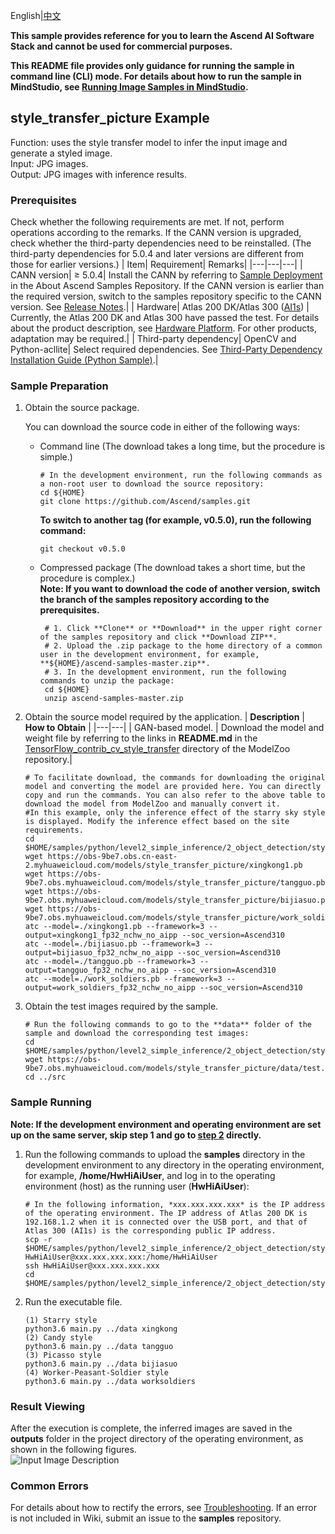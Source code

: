 English|[中文](README_CN.md) 

**This sample provides reference for you to learn the Ascend AI Software Stack and cannot be used for commercial purposes.**

**This README file provides only guidance for running the sample in command line (CLI) mode. For details about how to run the sample in MindStudio, see [Running Image Samples in MindStudio](https://github.com/Ascend/samples/wikis/Mindstudio%E8%BF%90%E8%A1%8C%E5%9B%BE%E7%89%87%E6%A0%B7%E4%BE%8B?sort_id=3164874).**

## style_transfer_picture Example
Function: uses the style transfer model to infer the input image and generate a styled image.   
Input: JPG images.   
Output: JPG images with inference results.   

### Prerequisites
Check whether the following requirements are met. If not, perform operations according to the remarks. If the CANN version is upgraded, check whether the third-party dependencies need to be reinstalled. (The third-party dependencies for 5.0.4 and later versions are different from those for earlier versions.)
| Item| Requirement| Remarks|
|---|---|---|
| CANN version| ≥ 5.0.4| Install the CANN by referring to [Sample Deployment](https://github.com/Ascend/samples#%E5%AE%89%E8%A3%85) in the About Ascend Samples Repository. If the CANN version is earlier than the required version, switch to the samples repository specific to the CANN version. See [Release Notes](https://github.com/Ascend/samples/blob/master/README.md).|
| Hardware| Atlas 200 DK/Atlas 300 ([AI1s](https://support.huaweicloud.com/en-us/productdesc-ecs/ecs_01_0047.html#ecs_01_0047__section78423209366)) | Currently, the Atlas 200 DK and Atlas 300 have passed the test. For details about the product description, see [Hardware Platform](https://ascend.huawei.com/en/#/hardware/product). For other products, adaptation may be required.|
| Third-party dependency| OpenCV and Python-acllite| Select required dependencies. See [Third-Party Dependency Installation Guide (Python Sample)](https://gitee.com/ascend/samples/tree/master/python/environment).|

### Sample Preparation

1. Obtain the source package.

   You can download the source code in either of the following ways:  
    - Command line (The download takes a long time, but the procedure is simple.)
       ```    
       # In the development environment, run the following commands as a non-root user to download the source repository:   
       cd ${HOME}     
       git clone https://github.com/Ascend/samples.git
       ```
       **To switch to another tag (for example, v0.5.0), run the following command:**
       ```
       git checkout v0.5.0
       ```
    - Compressed package (The download takes a short time, but the procedure is complex.)  
       **Note: If you want to download the code of another version, switch the branch of the samples repository according to the prerequisites.**  
       ``` 
        # 1. Click **Clone** or **Download** in the upper right corner of the samples repository and click **Download ZIP**.   
        # 2. Upload the .zip package to the home directory of a common user in the development environment, for example, **${HOME}/ascend-samples-master.zip**.    
        # 3. In the development environment, run the following commands to unzip the package:    
        cd ${HOME}    
        unzip ascend-samples-master.zip
       ```

2. Obtain the source model required by the application.
    |  **Description** |  **How to Obtain** |
    |---|---|
    | GAN-based model. |  Download the model and weight file by referring to the links in **README.md** in the [TensorFlow_contrib_cv_style_transfer](https://github.com/Ascend/ModelZoo-TensorFlow/tree/master/TensorFlow/contrib/cv/style_transfer) directory of the ModelZoo repository.|

    ```
    # To facilitate download, the commands for downloading the original model and converting the model are provided here. You can directly copy and run the commands. You can also refer to the above table to download the model from ModelZoo and manually convert it.
    #In this example, only the inference effect of the starry sky style is displayed. Modify the inference effect based on the site requirements.
    cd $HOME/samples/python/level2_simple_inference/2_object_detection/style_transfer_picture/model    
    wget https://obs-9be7.obs.cn-east-2.myhuaweicloud.com/models/style_transfer_picture/xingkong1.pb
    wget https://obs-9be7.obs.myhuaweicloud.com/models/style_transfer_picture/tangguo.pb
    wget https://obs-9be7.obs.myhuaweicloud.com/models/style_transfer_picture/bijiasuo.pb
    wget https://obs-9be7.obs.myhuaweicloud.com/models/style_transfer_picture/work_soldiers.pb    
    atc --model=./xingkong1.pb --framework=3 --output=xingkong1_fp32_nchw_no_aipp --soc_version=Ascend310
    atc --model=./bijiasuo.pb --framework=3 --output=bijiasuo_fp32_nchw_no_aipp --soc_version=Ascend310
    atc --model=./tangguo.pb --framework=3 --output=tangguo_fp32_nchw_no_aipp --soc_version=Ascend310
    atc --model=./work_soldiers.pb --framework=3 --output=work_soldiers_fp32_nchw_no_aipp --soc_version=Ascend310
    ```

3. Obtain the test images required by the sample.
    ```
    # Run the following commands to go to the **data** folder of the sample and download the corresponding test images:
    cd $HOME/samples/python/level2_simple_inference/2_object_detection/style_transfer_picture/data
    wget https://obs-9be7.obs.myhuaweicloud.com/models/style_transfer_picture/data/test.jpg
    cd ../src
    ```


### Sample Running

**Note: If the development environment and operating environment are set up on the same server, skip step 1 and go to [step 2](#step_2) directly.**  

1. Run the following commands to upload the **samples** directory in the development environment to any directory in the operating environment, for example, **/home/HwHiAiUser**, and log in to the operating environment (host) as the running user (**HwHiAiUser**):
    ```
    # In the following information, *xxx.xxx.xxx.xxx* is the IP address of the operating environment. The IP address of Atlas 200 DK is 192.168.1.2 when it is connected over the USB port, and that of Atlas 300 (AI1s) is the corresponding public IP address.
    scp -r $HOME/samples/python/level2_simple_inference/2_object_detection/style_transfer HwHiAiUser@xxx.xxx.xxx.xxx:/home/HwHiAiUser
    ssh HwHiAiUser@xxx.xxx.xxx.xxx
    cd $HOME/samples/python/level2_simple_inference/2_object_detection/style_transfer/src
    ```

2. <a name="step_2"></a>Run the executable file.
    ```
    (1) Starry style
    python3.6 main.py ../data xingkong
    (2) Candy style
    python3.6 main.py ../data tangguo
    (3) Picasso style
    python3.6 main.py ../data bijiasuo
    (4) Worker-Peasant-Soldier style
    python3.6 main.py ../data worksoldiers
    ```

### Result Viewing

After the execution is complete, the inferred images are saved in the **outputs** folder in the project directory of the operating environment, as shown in the following figures.  
![Input Image Description](https://images.gitee.com/uploads/images/2021/1103/094011_426f5b30_7647177.png "image-20211102165506515.png")

### Common Errors
For details about how to rectify the errors, see [Troubleshooting](https://github.com/Ascend/samples/wikis/%E5%B8%B8%E8%A7%81%E9%97%AE%E9%A2%98%E5%AE%9A%E4%BD%8D/%E4%BB%8B%E7%BB%8D). If an error is not included in Wiki, submit an issue to the **samples** repository.
